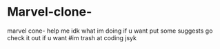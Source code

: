 # Marvel-clone-
marvel cone-
help me
idk what im doing
if u want put some suggests
go check it out if u want
#im trash at coding jsyk
